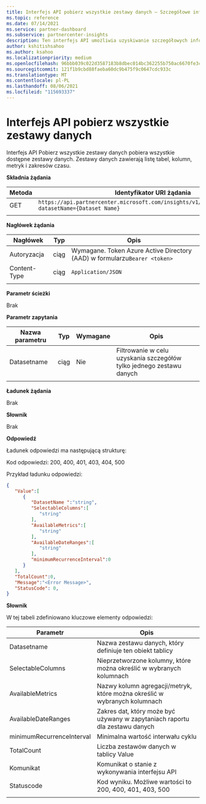 ```yaml
---
title: Interfejs API pobierz wszystkie zestawy danych — Szczegółowe informacje danych
ms.topic: reference
ms.date: 07/14/2021
ms.service: partner-dashboard
ms.subservice: partnercenter-insights
description: Ten interfejs API umożliwia uzyskiwanie szczegółowych informacji o wszystkich dostępnych zestawach danych Partner Center szczegółowych informacji.
author: kshitishsahoo
ms.author: ksahoo
ms.localizationpriority: medium
ms.openlocfilehash: 96bbb039c022d3587183b8dbec014bc362255b750ac6670fe3c1906629b7e291
ms.sourcegitcommit: 121f1b9cbd88faeba60dc9b475f9c0647cdc933c
ms.translationtype: MT
ms.contentlocale: pl-PL
ms.lasthandoff: 08/06/2021
ms.locfileid: "115693337"
---
```

# <a name="get-all-datasets-api"></a>Interfejs API pobierz wszystkie zestawy danych

Interfejs API Pobierz wszystkie zestawy danych pobiera wszystkie dostępne zestawy danych. Zestawy danych zawierają listę tabel, kolumn, metryk i zakresów czasu.

**Składnia żądania**

|    Metoda    |    Identyfikator URI żądania    |
|    ----    |    ----    |
|    GET    |    `https://api.partnercenter.microsoft.com/insights/v1/mpn/ScheduledDataset?datasetName={Dataset Name}`     |
|        |        |

**Nagłówek żądania**

|    Nagłówek    |    Typ    |    Opis    |
|    ----    |    ----    |    ----    |
|    Autoryzacja    |    ciąg    |    Wymagane. Token Azure Active Directory (AAD) w formularzu`Bearer <token>`    |
|    Content-Type    |    ciąg    |    `Application/JSON`    |
|        |        |        |

**Parametr ścieżki**

Brak

**Parametr zapytania**

|    Nazwa parametru    |    Typ    |    Wymagane    |    Opis    |
|    ----    |    ----    |    ----    |    ----    |
|    Datasetname    |    ciąg    |    Nie    |    Filtrowanie w celu uzyskania szczegółów tylko jednego zestawu danych    |
|        |        |        |        |

**Ładunek żądania**

Brak

**Słownik**

Brak

**Odpowiedź**

Ładunek odpowiedzi ma następującą strukturę:

Kod odpowiedzi: 200, 400, 401, 403, 404, 500

Przykład ładunku odpowiedzi:

```json
{ 
   "Value":[ 
      { 
         "DatasetName ":"string", 
         "SelectableColumns":[ 
            "string" 
         ], 
         "AvailableMetrics":[ 
            "string" 
         ], 
         "AvailableDateRanges":[ 
            "string" 
         ], 
         "minimumRecurrenceInterval":0 
      } 
   ], 
   "TotalCount":0, 
   "Message":"<Error Message>", 
   "StatusCode": 0, 
} 
```

**Słownik**

W tej tabeli zdefiniowano kluczowe elementy odpowiedzi:

|    Parametr    |    Opis    |
|    ----    |    ----    |
|    Datasetname     |    Nazwa zestawu danych, który definiuje ten obiekt tablicy     |
|    SelectableColumns     |    Nieprzetworzone kolumny, które można określić w wybranych kolumnach     |
|    AvailableMetrics     |    Nazwy kolumn agregacji/metryk, które można określić w wybranych kolumnach     |
|    AvailableDateRanges     |    Zakres dat, który może być używany w zapytaniach raportu dla zestawu danych     |
|    minimumRecurrenceInterval     |    Minimalna wartość interwału cyklu     |
|    TotalCount     |    Liczba zestawów danych w tablicy Value     |
|    Komunikat     |    Komunikat o stanie z wykonywania interfejsu API     |
|    Statuscode     |    Kod wyniku. Możliwe wartości to 200, 400, 401, 403, 500     |
|        |        |
